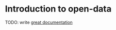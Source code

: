 # Introduction to open-data

TODO: write [great documentation](http://jacobian.org/writing/what-to-write/)

